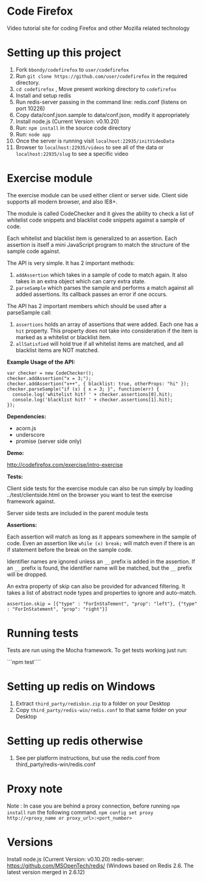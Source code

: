 Code Firefox
===========

Video tutorial site for coding Firefox and other Mozilla related technology

Setting up this project
=======================

1. Fork ```bbondy/codefirefox``` to ```user/codefirefox```
2. Run ```git clone https://github.com/user/codefirefox``` in the required directory.
3. ```cd codefirefox``` , Move present working directory to ```codefirefox```
4. Install and setup redis
5. Run redis-server passing in the command line: redis.conf (listens on port 10226)
6. Copy data/conf.json.sample to data/conf.json, modify it appropriately
7. Install node.js (Current Version: v0.10.20)
8. Run: ```npm install``` in the source code directory
9. Run: ```node app```
10. Once the server is running visit ```localhost:22935/initVideoData```
11. Browser to ```localhost:22935/videos``` to see all of the data or ```localhost:22935/slug``` to see a specific video


Exercise module
===============

The exercise module can be used either client or server side.
Client side supports all modern browser, and also IE8+.

The module is called CodeChecker and it gives the ability to check
a list of whitelist code snippets and blacklist code snippets against
a sample of code.

Each whitelist and blacklist item is generalized to an assertion.
Each assertion is itself a mini JavaScript program to match the structure
of the sample code against.

The API is very simple. It has 2 important methods:

1. `addAssertion` which takes in a sample of code to match again. It also
   takes in an extra object which can carry extra state.
2. `parseSample` which parses the sample and performs a match against all
   added assertions.  Its callback passes an error if one occurs.

The API has 2 important members which should be used after a parseSample call:

1. `assertions` holds an array of assertions that were added. Each one has a `hit` property. This property does not take into consideration if the item is marked as a whitelist or blacklist item.
2. `allSatisfied` will hold true if all whitelist items are matched, and all blacklist items are NOT matched.

**Example Usage of the API:**

    var checker = new CodeChecker();
    checker.addAssertion("x = 3;");
    checker.addAssertion("x++", { blacklist: true, otherProps: "hi" });
    checker.parseSample("if (x) { x = 3; }", function(err) {
      console.log('whitelist hit? ' + checker.assertions[0].hit);
      console.log('blacklist hit? ' + checker.assertions[1].hit);
    });

**Dependencies:**

- acorn.js
- underscore
- promise (server side only)

**Demo:**

http://codefirefox.com/exercise/intro-exercise

**Tests:**

Client side tests for the exercise module can also be run simply by
loading ../test/clientside.html on the browser you want to test the exercise
framework against.

Server side tests are included in the parent module tests


**Assertions:**

Each assertion will match as long as it appears somewhere in the sample of
code.  Even an assertion like `while (x) break;`  will match even if there
is an if statement before the break on the sample code.

Identifier names are ignored unless an `__` prefix is added in the assertion.
If an `__` prefix is found, the identifier name will be matched, but the `__` prefix will be dropped.

An extra property of skip can also be provided for advanced filtering.
It takes a list of abstract node types and properties to ignore and auto-match.

    assertion.skip = [{"type" : "ForInStaTement", "prop": "left"}, {"type" : "ForInStatement", "prop": "right"}]
 

Running tests
=============

Tests are run using the Mocha framework. To get tests working just run:

```npm test````

Setting up redis on Windows
===========================

1. Extract `third_party/redisbin.zip` to a folder on your Desktop
2. Copy `third_party/redis-win/redis.conf` to that same folder on your Desktop

Setting up redis otherwise
===========================

1. See per platform instructions, but use the redis.conf from third_party/redis-win/redis.conf


Proxy note
==========

Note : In case you are behind a proxy connection, before running ```npm install``` run the following command.
```npm config set proxy http://<proxy_name or proxy_url>:<port_number>```

Versions
========

Install node.js (Current Version: v0.10.20)
redis-server: https://github.com/MSOpenTech/redis/ (Windows based on Redis 2.6. The latest version merged in 2.6.12)
